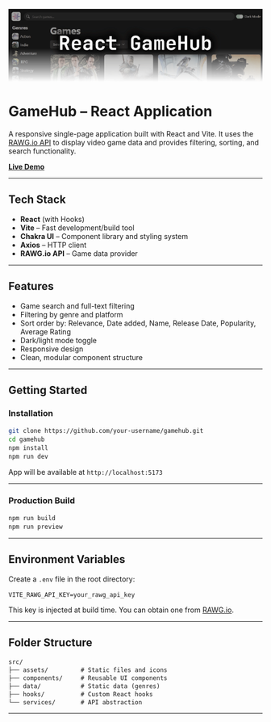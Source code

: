 [![GameHubBanner](./.readme_data/gameHub_banner-01.png)](https://react-game-hub-gules.vercel.app/)

# GameHub – React Application

A responsive single-page application built with React and Vite. It uses the [RAWG.io API](https://rawg.io/apidocs) to display video game data and provides filtering, sorting, and search functionality.

**[Live Demo](https://react-game-hub-gules.vercel.app/)**

---

## Tech Stack

- **React** (with Hooks)
- **Vite** – Fast development/build tool
- **Chakra UI** – Component library and styling system
- **Axios** – HTTP client
- **RAWG.io API** – Game data provider

---

## Features

- Game search and full-text filtering
- Filtering by genre and platform
- Sort order by: Relevance, Date added, Name, Release Date, Popularity, Average Rating
- Dark/light mode toggle
- Responsive design
- Clean, modular component structure

---

## Getting Started

### Installation

```bash
git clone https://github.com/your-username/gamehub.git
cd gamehub
npm install
npm run dev
```

App will be available at `http://localhost:5173`

---

### Production Build

```bash
npm run build
npm run preview
```

---

## Environment Variables

Create a `.env` file in the root directory:

```env
VITE_RAWG_API_KEY=your_rawg_api_key
```

This key is injected at build time. You can obtain one from [RAWG.io](https://rawg.io/apidocs).

---

## Folder Structure

```
src/
├── assets/         # Static files and icons
├── components/     # Reusable UI components
├── data/           # Static data (genres)
├── hooks/          # Custom React hooks
└── services/       # API abstraction
```

---

